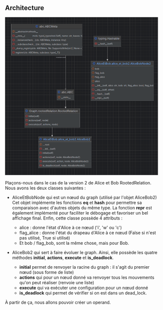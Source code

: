## Architecture

![img.png](Pictures/AliceEtBob.png)

Plaçons-nous dans le cas de la version 2 de Alice et Bob RootedRelation.
Nous avons les deux classes suivantes : 

* AliceEtBobNode qui est un nœud du graph (utilisé par l'objet AliceBob2)
Cet objet implémente les fonctions __eq__ et __hash__ pour permettre sa comparaison avec d'autres objets du même type.
La fonction __repr__ est également implémenté pour faciliter le débogage et favoriser un bel affichage final.
Enfin, cette classe possède 4 attributs : 
    * alice : donne l'état d'Alice à ce nœud ('i', 'w' ou 'c')
    * flag_alice : donne l'état du drapeau d'Alice à ce nœud (False si n'est pas utilisé, True si utilisé)
    * Et bob / flag_bob, sont la même chose, mais pour Bob.
  
* AliceBob2 qui sert à faire évoluer le graph. Ainsi, elle possède les quatre méthodes __initial__, __actions__, 
__execute__ et __is_deadlock__.
  * __initial__ permet de renvoyer la racine du graph : il s'agit du premier nœud (sous forme de liste)
  * __actions__ qui pour un nœud donné va renvoyer tous les mouvements qu'on peut réaliser (renvoie une liste)
  * __execute__ qui va exécuter une configuration pour un nœud donné
  * __is_deadlock__ qui permet de vérifier si on est dans un dead_lock.

À partir de ça, nous allons pouvoir créer un operand.
